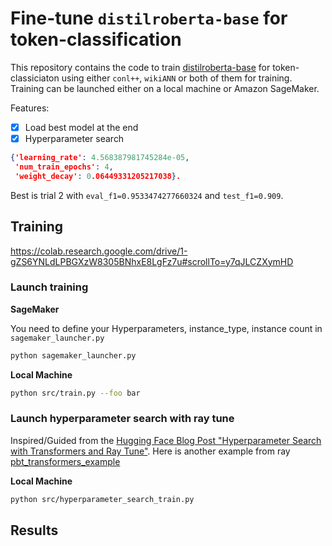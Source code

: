 # Fine-tune `distilroberta-base` for token-classification

This repository contains the code to train [distilroberta-base](https://huggingface.co/distilroberta-base) for token-classiciaton using either `conl++`, `wikiANN` or both of them for training. Training can be launched either on a local machine or Amazon SageMaker. 


Features:
- [X] Load best model at the end
- [x] Hyperparameter search

```json
{'learning_rate': 4.568387981745284e-05,
 'num_train_epochs': 4, 
 'weight_decay': 0.06449331205217038}. 
 ```
 Best is trial 2 with `eval_f1=0.9533474277660324` and `test_f1=0.909`.

## Training

https://colab.research.google.com/drive/1-gZS6YNLdLPBGXzW8305BNhxE8LgFz7u#scrollTo=y7qJLCZXymHD
### Launch training

**SageMaker**

You need to define your Hyperparameters, instance_type, instance count in `sagemaker_launcher.py`

```bash
python sagemaker_launcher.py
```

**Local Machine**


```bash
python src/train.py --foo bar
```

### Launch hyperparameter search with ray tune

Inspired/Guided from the [Hugging Face Blog Post "Hyperparameter Search with Transformers and Ray Tune"](https://huggingface.co/blog/ray-tune). Here is another example from ray [pbt_transformers_example](https://docs.ray.io/en/master/tune/examples/pbt_transformers.html)

**Local Machine**


```bash
python src/hyperparameter_search_train.py
```

## Results